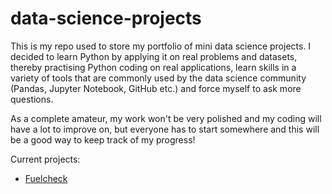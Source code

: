 # data-science-projects

This is my repo used to store my portfolio of mini data science projects. I decided to learn Python by applying it on real problems and datasets, thereby practising Python coding on real applications, learn skills in a variety of tools that are commonly used by the data science community (Pandas, Jupyter Notebook, GitHub etc.) and force myself to ask more questions.

As a complete amateur, my work won't be very polished and my coding will have a lot to improve on, but everyone has to start somewhere and this will be a good way to keep track of my progress!

Current projects:

- [Fuelcheck](https://github.com/steven-jay/data-science-projects/tree/master/Fuelcheck)
